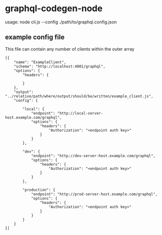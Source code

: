 # graphql-codegen-node

usage: node cli.js --config ./path/to/graphql.config.json

## example config file

This file can contain any number of clients within the outer array

```
[{
    "name": "ExampleClient",
    "schema": "http://localhost:4001/graphql",
    "options": {
        "headers": {

        }
    },
    "output": "../relative/path/where/output/should/be/written/example_client.js",
    "config": {

        "local": {
            "endpoint": "http://local-server-host.example.com/graphql",
            "options": {
                "headers": {
                    "Authorization": "<endpoint auth key>"
                }
            }
        },

        "dev": {
            "endpoint": "http://dev-server-host.example.com/graphql",
            "options": {
                "headers": {
                    "Authorization": "<endpoint auth key>"
                }
            }
        },

        "production": {
            "endpoint": "http://prod-server-host.example.com/graphql",
            "options": {
                "headers": {
                    "Authorization": "<endpoint auth key>"
                }
            }
        }
    }
}]
```
